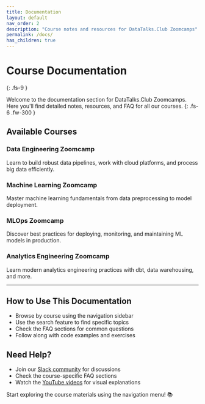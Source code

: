 ```yaml
---
title: Documentation
layout: default
nav_order: 2
description: "Course notes and resources for DataTalks.Club Zoomcamps"
permalink: /docs/
has_children: true
---
```


# Course Documentation
{: .fs-9 }

Welcome to the documentation section for DataTalks.Club Zoomcamps. Here you'll find detailed notes, resources, and FAQ for all our courses.
{: .fs-6 .fw-300 }

## Available Courses

### Data Engineering Zoomcamp
Learn to build robust data pipelines, work with cloud platforms, and process big data efficiently.

### Machine Learning Zoomcamp  
Master machine learning fundamentals from data preprocessing to model deployment.

### MLOps Zoomcamp
Discover best practices for deploying, monitoring, and maintaining ML models in production.

### Analytics Engineering Zoomcamp
Learn modern analytics engineering practices with dbt, data warehousing, and more.

---

## How to Use This Documentation

- Browse by course using the navigation sidebar
- Use the search feature to find specific topics
- Check the FAQ sections for common questions
- Follow along with code examples and exercises

## Need Help?

- Join our [Slack community](https://datatalks.club/slack.html) for discussions
- Check the course-specific FAQ sections
- Watch the [YouTube videos](https://www.youtube.com/c/DataTalksClub) for visual explanations

Start exploring the course materials using the navigation menu! 📚 